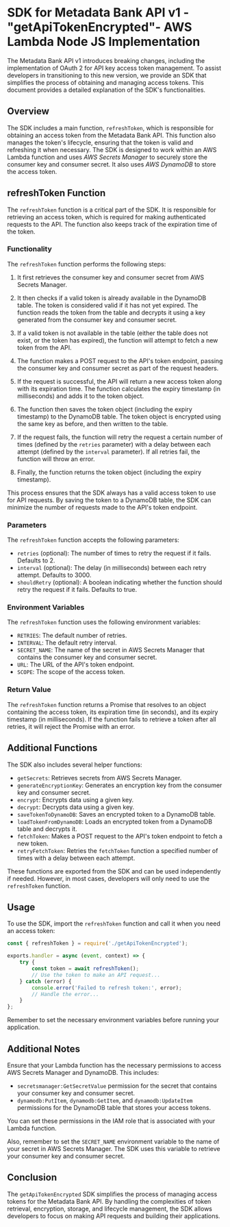 # SDK for Metadata Bank API v1 - "getApiTokenEncrypted"- AWS Lambda Node JS Implementation

The Metadata Bank API v1 introduces breaking changes, including the implementation of OAuth 2 for API key access token management. To assist developers in transitioning to this new version, we provide an SDK that simplifies the process of obtaining and managing access tokens. This document provides a detailed explanation of the SDK's functionalities.

## Overview

The SDK includes a main function, `refreshToken`, which is responsible for obtaining an access token from the Metadata Bank API. This function also manages the token's lifecycle, ensuring that the token is valid and refreshing it when necessary. The SDK is designed to work within an AWS Lambda function and uses *AWS Secrets Manager* to securely store the consumer key and consumer secret. It also uses *AWS DynamoDB* to store the access token.

## refreshToken Function

The `refreshToken` function is a critical part of the SDK. It is responsible for retrieving an access token, which is required for making authenticated requests to the API. The function also keeps track of the expiration time of the token.

### Functionality

The `refreshToken` function performs the following steps:

1. It first retrieves the consumer key and consumer secret from AWS Secrets Manager.

2. It then checks if a valid token is already available in the DynamoDB table. The token is considered valid if it has not yet expired. The function reads the token from the table and decrypts it using a key generated from the consumer key and consumer secret.

3. If a valid token is not available in the table (either the table does not exist, or the token has expired), the function will attempt to fetch a new token from the API.

4. The function makes a POST request to the API's token endpoint, passing the consumer key and consumer secret as part of the request headers.

5. If the request is successful, the API will return a new access token along with its expiration time. The function calculates the expiry timestamp (in milliseconds) and adds it to the token object.

6. The function then saves the token object (including the expiry timestamp) to the DynamoDB table. The token object is encrypted using the same key as before, and then written to the table.

7. If the request fails, the function will retry the request a certain number of times (defined by the `retries` parameter) with a delay between each attempt (defined by the `interval` parameter). If all retries fail, the function will throw an error.

8. Finally, the function returns the token object (including the expiry timestamp).

This process ensures that the SDK always has a valid access token to use for API requests. By saving the token to a DynamoDB table, the SDK can minimize the number of requests made to the API's token endpoint.

### Parameters

The `refreshToken` function accepts the following parameters:

- `retries` (optional): The number of times to retry the request if it fails. Defaults to 2.
- `interval` (optional): The delay (in milliseconds) between each retry attempt. Defaults to 3000.
- `shouldRetry` (optional): A boolean indicating whether the function should retry the request if it fails. Defaults to true.

### Environment Variables

The `refreshToken` function uses the following environment variables:

- `RETRIES`: The default number of retries.
- `INTERVAL`: The default retry interval.
- `SECRET_NAME`: The name of the secret in AWS Secrets Manager that contains the consumer key and consumer secret.
- `URL`: The URL of the API's token endpoint.
- `SCOPE`: The scope of the access token.

### Return Value

The `refreshToken` function returns a Promise that resolves to an object containing the access token, its expiration time (in seconds), and its expiry timestamp (in milliseconds). If the function fails to retrieve a token after all retries, it will reject the Promise with an error.

## Additional Functions

The SDK also includes several helper functions:

- `getSecrets`: Retrieves secrets from AWS Secrets Manager.
- `generateEncryptionKey`: Generates an encryption key from the consumer key and consumer secret.
- `encrypt`: Encrypts data using a given key.
- `decrypt`: Decrypts data using a given key.
- `saveTokenToDynamoDB`: Saves an encrypted token to a DynamoDB table.
- `loadTokenFromDynamoDB`: Loads an encrypted token from a DynamoDB table and decrypts it.
- `fetchToken`: Makes a POST request to the API's token endpoint to fetch a new token.
- `retryFetchToken`: Retries the `fetchToken` function a specified number of times with a delay between each attempt.

These functions are exported from the SDK and can be used independently if needed. However, in most cases, developers will only need to use the `refreshToken` function.

## Usage

To use the SDK, import the `refreshToken` function and call it when you need an access token:

```javascript
const { refreshToken } = require('./getApiTokenEncrypted');

exports.handler = async (event, context) => {
    try {
        const token = await refreshToken();
        // Use the token to make an API request...
    } catch (error) {
        console.error('Failed to refresh token:', error);
        // Handle the error...
    }
};
```

Remember to set the necessary environment variables before running your application.

## Additional Notes

Ensure that your Lambda function has the necessary permissions to access AWS Secrets Manager and DynamoDB. This includes:

- `secretsmanager:GetSecretValue` permission for the secret that contains your consumer key and consumer secret.
- `dynamodb:PutItem`, `dynamodb:GetItem`, and `dynamodb:UpdateItem` permissions for the DynamoDB table that stores your access tokens.

You can set these permissions in the IAM role that is associated with your Lambda function.

Also, remember to set the `SECRET_NAME` environment variable to the name of your secret in AWS Secrets Manager. The SDK uses this variable to retrieve your consumer key and consumer secret.

## Conclusion

The `getApiTokenEncrypted` SDK simplifies the process of managing access tokens for the Metadata Bank API. By handling the complexities of token retrieval, encryption, storage, and lifecycle management, the SDK allows developers to focus on making API requests and building their applications.
